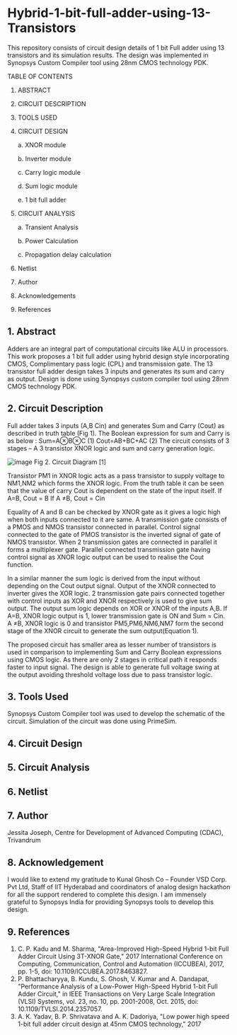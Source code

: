 # Hybrid-1-bit-full-adder-using-13-Transistors
This repository consists of circuit design details of 1 bit Full adder using 13 transistors and its simulation results. The design was implemented in Synopsys Custom Compiler tool using 28nm CMOS technology PDK.

TABLE OF CONTENTS 
1. ABSTRACT
2. CIRCUIT DESCRIPTION
3. TOOLS USED
4. CIRCUIT DESIGN
 
    a. XNOR module
    
    b. Inverter module
    
    c. Carry logic module
    
    d. Sum logic module
    
    e. 1 bit full adder 
    
5. CIRCUIT ANALYSIS

    a. Transient Analysis
    
    b. Power Calculation
    
    c. Propagation delay calculation
    
6. Netlist
7. Author
8. Acknowledgements
9. References

## 1. Abstract ##

Adders are an integral part of computational circuits like ALU in processors.  This work proposes a 1 bit full adder using hybrid design style incorporating CMOS, Complimentary pass logic (CPL) and transmission gate. The 13 transistor full adder design takes 3 inputs and generates its sum and carry as output. Design is done using Synopsys custom compiler tool using 28nm CMOS technology PDK.

## 2.  Circuit Description  ##

Full adder takes 3 inputs (A,B Cin) and generates Sum and Carry (Cout) as described in truth table (Fig 1). The Boolean expression for sum and Carry is as below :
Sum=A⊗B⊗C		 (1)
Cout=AB+BC+AC                (2)
The circuit consists of 3 stages – A 3 transistor XNOR logic and sum and carry generation logic.

![image](https://user-images.githubusercontent.com/96903338/156047098-69bf787a-75fd-4544-9ac9-99191ec2e5bc.png)
Fig 2. Circuit Diagram [1]

 Transistor PM1 in XNOR logic acts as a pass transistor to supply voltage to NM1,NM2 which forms the XNOR logic. From the truth table it can be seen that the value of carry Cout is dependent on the state of the input itself. 
If A=B, Cout = B
If A ≠B, Cout = Cin

Equality of A and B can be checked by XNOR gate as it gives a logic high when both inputs connected to it are same. A transmission gate consists of a PMOS and NMOS transistor connected in parallel. Control signal connected to the gate of PMOS transistor is the inverted signal of gate of NMOS transistor.  When 2 transmission gates are connected in parallel it forms a multiplexer gate. Parallel connected transmission gate having control signal as XNOR logic output can be used to realise the Cout function.

In a similar manner the sum logic is derived from the input without depending on the Cout output signal. Output of the XNOR connected to inverter gives the XOR logic. 2 transmission gate pairs connected together with control inputs as XOR and XNOR respectively is used to give sum output. The output sum logic depends on XOR or XNOR of the inputs A,B. If A=B, XNOR logic output is 1, lower transmission gate is ON and Sum = Cin. A ≠B, XNOR logic is 0 and transistor PM5,PM6,NM6,NM7 form the second stage of the XNOR circuit to generate the sum output(Equation 1).

The proposed circuit has smaller area as lesser number of transistors is used in comparison to implementing Sum and Carry Boolean expressions using CMOS logic. As there are only 2 stages in critical path it responds faster to input signal. The design is able to generate full voltage swing at the output avoiding threshold voltage loss due to pass transistor logic.

##  3. Tools Used  ##

Synopsys Custom Compiler tool was used to develop the schematic of the circuit. Simulation of the circuit was done using PrimeSim.

##  4. Circuit Design  ##

##  5. Circuit Analysis  ##

##  6. Netlist ##

##  7. Author ##

Jessita Joseph, Centre for Development of Advanced Computing (CDAC), Trivandrum

##  8. Acknowledgement  ##

I would like to extend my gratitude to Kunal Ghosh  Co – Founder  VSD Corp. Pvt Ltd, Staff of IIT Hyderabad and coordinators of analog design hackathon  for all the support rendered to complete this design. I am immensely grateful to Synopsys India for providing Synopsys tools to develop this design.

##  9. References ##

1.	C. P. Kadu and M. Sharma, "Area-Improved High-Speed Hybrid 1-bit Full Adder Circuit Using 3T-XNOR Gate," 2017 International Conference on Computing, Communication, Control and Automation (ICCUBEA), 2017, pp. 1-5, doi: 10.1109/ICCUBEA.2017.8463827.
2.	P. Bhattacharyya, B. Kundu, S. Ghosh, V. Kumar and A. Dandapat, "Performance Analysis of a Low-Power High-Speed Hybrid 1-bit Full Adder Circuit," in IEEE Transactions on Very Large Scale Integration (VLSI) Systems, vol. 23, no. 10, pp. 2001-2008, Oct. 2015, doi: 10.1109/TVLSI.2014.2357057.
3.	A. K. Yadav, B. P. Shrivatava and A. K. Dadoriya, "Low power high speed 1-bit full adder circuit design at 45nm CMOS technology," 2017 




